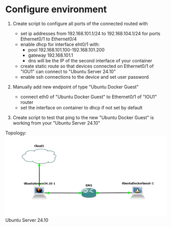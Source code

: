 # Configure environment

1) Create script to configure all ports of the connected routed with

    - set ip addresses from 192.168.101.1/24 to 192.168.104.1/24 for ports Ethernet0/1 to Ethernet0/4
    - enable dhcp for interface eht0/1 with:
        - pool 192.168.101.100-192.168.101.200
        - gateway 192.168.101.1
        - dns will be the IP of the second interface of your container
    - create static route so that devices connected on Ethernet0/1 of "IOU1" can connect to "Ubuntu Server 24.10"
    - enable ssh connections to the device and set user password

2) Manually add new endpoint of type "Ubuntu Docker Guest"

    - connect eth0 of "Ubuntu Docker Guest" to Ethernet0/1 of "IOU1" router
    - set the interface on container to dhcp if not set by default

3) Create script to test that ping to the new "Ubuntu Docker Guest" is working from your "Ubuntu Server 24.10"

Topology:
![Topology GNS3](topo1.png)
Ubuntu Server 24.10